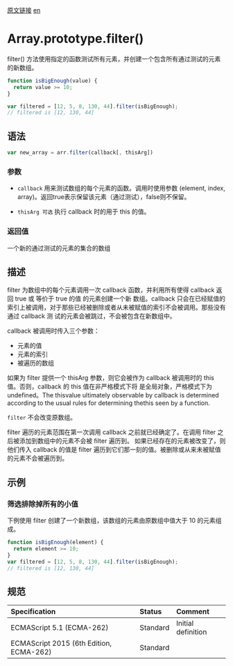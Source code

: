 <a href="https://developer.mozilla.org/zh-CN/docs/Web/JavaScript/Reference/Global_Objects/Array/filter" target="_blank">原文链接</a>
<a href="https://developer.mozilla.org/en-US/docs/Web/JavaScript/Reference/Global_Objects/Array/filter" target="_blank">en</a>

# Array.prototype.filter()

filter() 方法使用指定的函数测试所有元素，并创建一个包含所有通过测试的元素的新数组。

```javascript
function isBigEnough(value) {
  return value >= 10;
}

var filtered = [12, 5, 8, 130, 44].filter(isBigEnough);
// filtered is [12, 130, 44]
```

## 语法

```javascript
var new_array = arr.filter(callback[, thisArg])
```

### 参数

* `callback` 用来测试数组的每个元素的函数。调用时使用参数 (element, index, array)。返回true表示保留该元素（通过测试），false则不保留。

* `thisArg 可选` 执行 callback 时的用于 this 的值。

### 返回值

一个新的通过测试的元素的集合的数组

## 描述

filter 为数组中的每个元素调用一次 callback 函数，并利用所有使得 callback 返回 true 或 等价于 true 的值 的元素创建一个新
数组。callback 只会在已经赋值的索引上被调用，对于那些已经被删除或者从未被赋值的索引不会被调用。那些没有通过 callback 测
试的元素会被跳过，不会被包含在新数组中。

callback 被调用时传入三个参数：

* 元素的值
* 元素的索引
* 被遍历的数组

如果为 filter 提供一个 thisArg 参数，则它会被作为 callback 被调用时的 this 值。否则，callback 的 this 值在非严格模式下将
是全局对象，严格模式下为 undefined。The thisvalue ultimately observable by callback is determined according to the usual
rules for determining thethis seen by a function.

`filter` 不会改变原数组。

filter 遍历的元素范围在第一次调用 callback 之前就已经确定了。在调用 filter 之后被添加到数组中的元素不会被 filter 遍历到。
如果已经存在的元素被改变了，则他们传入 callback 的值是 filter 遍历到它们那一刻的值。被删除或从来未被赋值的元素不会被遍历到。

## 示例

### 筛选排除掉所有的小值

下例使用 filter 创建了一个新数组，该数组的元素由原数组中值大于 10 的元素组成。
```javascript
function isBigEnough(element) {
  return element >= 10;
}
var filtered = [12, 5, 8, 130, 44].filter(isBigEnough);
// filtered is [12, 130, 44]
```

## 规范

| Specification                           | Status   | Comment            |
|:----------------------------------------|:---------|:-------------------|
| ECMAScript 5.1 (ECMA-262)               | Standard | Initial definition |
| ECMAScript 2015 (6th Edition, ECMA-262) | Standard |                    |